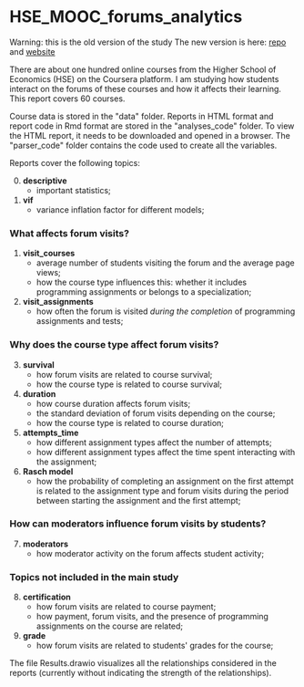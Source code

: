 # HSE_MOOC_forums_analytics

Warning: this is the old version of the study
The new version is here: [repo](https://github.com/vladdez/MOOC/tree/main) and [website](https://vladdez.github.io/MOOC/about.html)

There are about one hundred online courses from the Higher School of Economics (HSE) on the Coursera platform. I am studying how students interact on the forums of these courses and how it affects their learning. This report covers 60 courses.

Course data is stored in the "data" folder. Reports in HTML format and report code in Rmd format are stored in the "analyses_code" folder. To view the HTML report, it needs to be downloaded and opened in a browser. The "parser_code" folder contains the code used to create all the variables.

Reports cover the following topics:

  0. **descriptive**
      - important statistics;
  1. **vif**
      - variance inflation factor for different models;

### What affects forum visits?

  1. **visit_courses**
      - average number of students visiting the forum and the average page views;
      - how the course type influences this: whether it includes programming assignments or belongs to a specialization;
  2. **visit_assignments**
      - how often the forum is visited *during the completion* of programming assignments and tests;

### Why does the course type affect forum visits?

  3. **survival**
      - how forum visits are related to course survival;
      - how the course type is related to course survival;
  4. **duration**
      - how course duration affects forum visits;
      - the standard deviation of forum visits depending on the course;
      - how the course type is related to course duration;
  5. **attempts_time**
      - how different assignment types affect the number of attempts;
      - how different assignment types affect the time spent interacting with the assignment;
  6. **Rasch model**
      - how the probability of completing an assignment on the first attempt is related to the assignment type and forum visits during the period between starting the assignment and the first attempt;

### How can moderators influence forum visits by students?

  7. **moderators**
      - how moderator activity on the forum affects student activity;

### Topics not included in the main study

  8. **certification**
      - how forum visits are related to course payment;
      - how payment, forum visits, and the presence of programming assignments on the course are related;
  9. **grade**
      - how forum visits are related to students' grades for the course;

The file Results.drawio visualizes all the relationships considered in the reports (currently without indicating the strength of the relationships).
